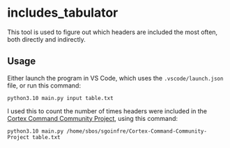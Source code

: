 # includes_tabulator

This tool is used to figure out which headers are included the most often, both directly and indirectly.

## Usage

Either launch the program in VS Code, which uses the `.vscode/launch.json` file, or run this command:

`python3.10 main.py input table.txt`

I used this to count the number of times headers were included in the [Cortex Command Community Project](https://github.com/cortex-command-community/Cortex-Command-Community-Project), using this command:

`python3.10 main.py /home/sbos/sgoinfre/Cortex-Command-Community-Project table.txt`
